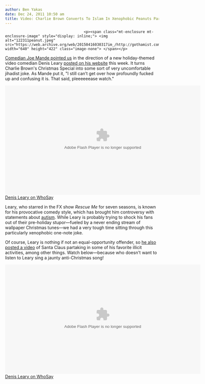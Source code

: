```yaml
---
author: Ben Yakas
date: Dec 24, 2011 10:50 am
title: Video: Charlie Brown Converts To Islam In Xenophobic Peanuts Parody
---
```


	
										<p><span class="mt-enclosure mt-enclosure-image" style="display: inline;"> <img alt="122311peanut.jpeg" src="https://web.archive.org/web/20150416030317im_/http://gothamist.com/attachments/byakas/122311peanut.jpeg" width="640" height="422" class="image-none"> </span></p>

<p><a href="https://web.archive.org/web/20150416030317/http://joemande.com/post/14672881616/denis-leary-posted-this-holiday-video-on-his">Comedian Joe Mande pointed us</a> in the direction of a new holiday-themed video comedian Denis Leary <a href="https://web.archive.org/web/20150416030317/http://www.whosay.com/DenisLeary/videos/108117">posted on his website</a> this week. It turns Charlie Brown&apos;s Christmas Special into some sort of very uncomfortable jihadist joke. As Mande put it, &quot;I still can&#x2019;t get over how profoundly fucked up and confusing it is. That said, pleeeeeease watch.&quot;</p>

<p><object width="640" height="359"><param name="movie" value="http://media.whosay.com/public/video-player/20110810/player.swf?v_url=http%3A%2F%2Fmedia.whosay.com%2F108117%2F108117_480.flv&amp;tracker=UA-12028902-1&amp;videoId=108117&amp;viewmore=http%3A%2F%2Fwww.whosay.com%2FDenisLeary%2Fvideos&amp;autoPlay=false&amp;viewMoreDisplay=Denis+Leary"><param name="allowfullscreen" value="true"><param name="allowscriptaccess" value="never"><param name="wmode" value="transparent"><embed src="https://web.archive.org/web/20150416030317oe_/http://media.whosay.com/public/video-player/20110810/player.swf?v_url=http%3A%2F%2Fmedia.whosay.com%2F108117%2F108117_480.flv&amp;tracker=UA-12028902-1&amp;videoId=108117&amp;viewmore=http%3A%2F%2Fwww.whosay.com%2FDenisLeary%2Fvideos&amp;autoPlay=false&amp;viewMoreDisplay=Denis+Leary" type="application/x-shockwave-flash" allowscriptaccess="never" allowfullscreen="true" wmode="transparent" width="640" height="359"></object><br><a href="https://web.archive.org/web/20150416030317/http://www.whosay.com/DenisLeary">Denis Leary on WhoSay</a></p>

<p>Leary, who starred in the FX show <em>Rescue Me</em> for seven seasons, is known for his provocative comedy style, which has brought him controversy with statements about <a href="https://web.archive.org/web/20150416030317/http://gawker.com/5092737/denis-leary-slams-ridiculous-autism-fakers">autism</a>. While Leary is probably trying to shock his fans out of their pre-holiday stupor&#x2014;fueled by a never ending stream of wallpaper Christmas tunes&#x2014;we had a very tough time sitting through this particularly xenophobic one-note joke. </p>

<p>Of course, Leary is nothing if not an equal-opportunity offender, so <a href="https://web.archive.org/web/20150416030317/http://www.whosay.com/DenisLeary/videos/108116">he also posted a video</a> of Santa Claus partaking in some of his favorite illicit activities, among other things. Watch below&#x2014;because who doesn&apos;t want to listen to Leary sing a jaunty anti-Christmas song!</p>

<p><object width="640" height="359"><param name="movie" value="http://media.whosay.com/public/video-player/20110810/player.swf?v_url=http%3A%2F%2Fmedia.whosay.com%2F108116%2F108116_480.flv&amp;tracker=UA-12028902-1&amp;videoId=108116&amp;viewmore=http%3A%2F%2Fwww.whosay.com%2FDenisLeary%2Fvideos&amp;autoPlay=false&amp;viewMoreDisplay=Denis+Leary"><param name="allowfullscreen" value="true"><param name="allowscriptaccess" value="never"><param name="wmode" value="transparent"><embed src="https://web.archive.org/web/20150416030317oe_/http://media.whosay.com/public/video-player/20110810/player.swf?v_url=http%3A%2F%2Fmedia.whosay.com%2F108116%2F108116_480.flv&amp;tracker=UA-12028902-1&amp;videoId=108116&amp;viewmore=http%3A%2F%2Fwww.whosay.com%2FDenisLeary%2Fvideos&amp;autoPlay=false&amp;viewMoreDisplay=Denis+Leary" type="application/x-shockwave-flash" allowscriptaccess="never" allowfullscreen="true" wmode="transparent" width="640" height="359"></object><br><a href="https://web.archive.org/web/20150416030317/http://www.whosay.com/DenisLeary">Denis Leary on WhoSay</a></p>					
										
									
				